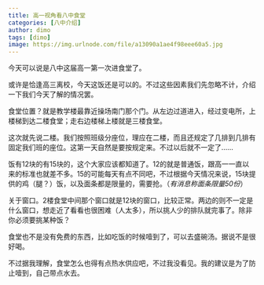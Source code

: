 ```yaml
---
title: 高一视角看八中食堂
categories: [八中介绍]
author: dimo
tags: [dimo]
image: https://img.urlnode.com/file/a13090a1ae4f98eee60a5.jpg
---
```


今天可以说是八中这届高一第一次进食堂了。

或许是恰逢高三离校，今天这饭还是可以的。不过这些因素我们先忽略不计，介绍一下我们今天了解的情况罢。

食堂位置？就是教学楼最靠近操场南门那个门。从左边过道进入，经过变电所，上楼梯到达二楼食堂；走右边楼梯上楼就是三楼食堂。

这次就先说二楼。我们按照班级分座位，理应在二楼，而且还规定了几排到几排有固定我们班的座位。这第一天自然是要按规定来。不过以后就不一定了……

饭有12块的有15块的，这个大家应该都知道了。12的就是普通饭，跟高一一直以来的标准也就差不多。15的可能每天有点不同吧，不过根据今天情况来说，15块提供的鸡（腿？）饭，以及面条都是限量的，需要抢。（*有消息称面条限量50份*）

关于窗口。2楼食堂中间那个窗口就是12块的窗口，比较正常。两边的则不一定是什么窗口，想走近了看看也很困难（人太多），所以挑人少的排队就完事了。除非你必须要挑某种饭？

食堂也不是没有免费的东西，比如吃饭的时候噎到了，可以去盛碗汤。据说不是很好喝。

不过据我理解，食堂怎么也得有点热水供应吧，不过我没看见。我的建议是为了防止噎到，自己带点水去。